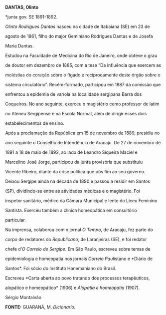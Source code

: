 **DANTAS, Olinto**



\*junta gov. SE 1891-1892.



*Olinto Rodrigues Dantas* nasceu na cidade de Itabaiana (SE) em 23 de

agosto de 1861, filho do major Geminiano Rodrigues Dantas e de Josefa

Maria Dantas.



Estudou na Faculdade de Medicina do Rio de Janeiro, onde obteve o grau

de doutor em dezembro de 1885, com a tese “Da influência que exercem as

moléstias do coração sobre o fígado e reciprocamente deste órgão sobre o

sistema circulatório”. Recém-formado, participou em 1887 da comissão que

enfrentou a epidemia de varíola na localidade sergipana Barra dos

Coqueiros. No ano seguinte, exerceu o magistério como professor de latim

no Ateneu Sergipense e na Escola Normal, além de dirigir esses dois

estabelecimentos de ensino.



Após a proclamação da República em 15 de novembro de 1889, presidiu no

ano seguinte o Conselho de Intendência de Aracaju. De 27 de novembro de

1891 a 18 de maio de 1892, ao lado de Leandro Siqueira Maciel e

Marcelino José Jorge, participou da junta provisória que substituiu

Vicente Ribeiro, diante da crise política que pôs fim ao seu governo.

Deixou Sergipe ainda na década de 1890 e passou a residir em Santos

(SP), dividindo-se entre as atividades médicas e o magistério. Foi

inspetor sanitário, médico da Câmara Municipal e lente do Liceu Feminino

Santista. Exerceu também a clínica homeopática em consultório

particular.



Na imprensa, colaborou com o jornal *O Tempo*, de Aracaju, fez parte do

corpo de redatores do *Republicano*, de Laranjeiras (SE), e foi redator

chefe d’*O Correio de Sergipe*. Em São Paulo, escreveu sobre temas de

epidemiologia e homeopatia nos jornais *Correio Pauli*stano e *Diário de

Santos*. Foi sócio do Instituto Hanemaniano do Brasil.



Escreveu *Carta aberta ao povo tratando dos processos terapêuticos,

alopático e homeopático* (1906) e *Alopatia e homeopatia* (1907).



Sérgio Montalvão



**FONTE:** GUARANÁ, M. *Dicionário.*

